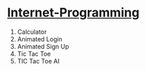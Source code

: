 # <a href="https://jayesh2812.github.io/Internet-Programming/">Internet-Programming</a>


<ol>
	<li> <a href="Calci"></a>Calculator</li>
	<li> <a href="Login"></a>Animated Login</li>
	<li> <a href="Signup"></a>Animated Sign Up</li>
	<li> <a href="Tic Tac Toe"></a>Tic Tac Toe</li>
	<li> <a href="Tic Tac Toe AI"></a>TIC Tac Toe AI</li>
</ol>

